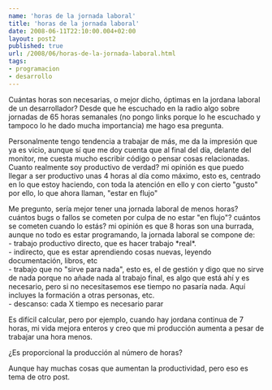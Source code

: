 ```yaml
---
name: 'horas de la jornada laboral'
title: 'horas de la jornada laboral'
date: 2008-06-11T22:10:00.004+02:00
layout: post2
published: true
url: /2008/06/horas-de-la-jornada-laboral.html
tags: 
- programacion
- desarrollo
---
```


Cuántas horas son necesarias, o mejor dicho, óptimas en la jordana laboral de un desarrollador? Desde que he escuchado en la radio algo sobre jornadas de 65 horas semanales (no pongo links porque lo he escuchado y tampoco lo he dado mucha importancia) me hago esa pregunta.  
  
Personalmente tengo tendencia a trabajar de más, me da la impresión que ya es vicio, aunque sí que me doy cuenta que al final del día, delante del monitor, me cuesta mucho escribir código o pensar cosas relacionadas. Cuanto realmente soy productivo de verdad? mi opinión es que puedo llegar a ser productivo unas 4 horas al día como máximo, esto es, centrado en lo que estoy haciendo, con toda la atención en ello y con cierto "gusto" por ello, lo que ahora llaman, "estar en flujo"  
  
Me pregunto, sería mejor tener una jornada laboral de menos horas? cuántos bugs o fallos se cometen por culpa de no estar "en flujo"? cuántos se cometen cuando lo estás? mi opinión es que 8 horas son una burrada, aunque no todo es estar programando, la jornada laboral se compone de:  
\- trabajo productivo directo, que es hacer trabajo \*real\*.  
\- indirecto, que es estar aprendiendo cosas nuevas, leyendo documentación, libros, etc  
\- trabajo que no "sirve para nada", esto es, el de gestión y digo que no sirve de nada porque no añade nada al trabajo final, es algo que está ahí y es necesario, pero si no necesitasemos ese tiempo no pasaría nada. Aquí incluyes la formación a otras personas, etc.  
\- descanso: cada X tiempo es necesario parar  
  
Es difícil calcular, pero por ejemplo, cuando hay jordana continua de 7 horas, mi vida mejora enteros y creo que mi producción aumenta a pesar de trabajar una hora menos.  
  
¿Es proporcional la producción al número de horas?  
  
Aunque hay muchas cosas que aumentan la productividad, pero eso es tema de otro post.